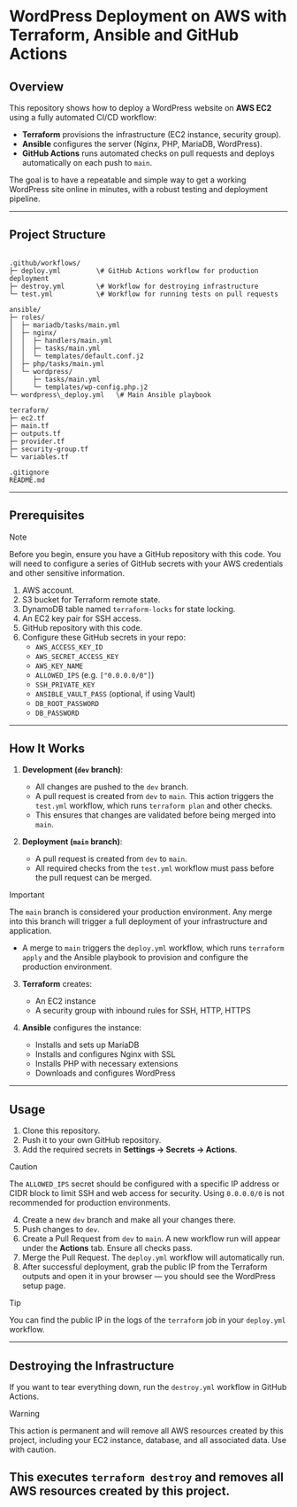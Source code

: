 # WordPress Deployment on AWS with Terraform, Ansible and GitHub Actions

## Overview

This repository shows how to deploy a WordPress website on **AWS EC2** using a fully automated CI/CD workflow:
- **Terraform** provisions the infrastructure (EC2 instance, security group).
- **Ansible** configures the server (Nginx, PHP, MariaDB, WordPress).
- **GitHub Actions** runs automated checks on pull requests and deploys automatically on each push to `main`.

The goal is to have a repeatable and simple way to get a working WordPress site online in minutes, with a robust testing and deployment pipeline.

---

## Project Structure

```

.github/workflows/
├─ deploy.yml         \# GitHub Actions workflow for production deployment
├─ destroy.yml        \# Workflow for destroying infrastructure
└─ test.yml           \# Workflow for running tests on pull requests

ansible/
├─ roles/
│  ├─ mariadb/tasks/main.yml
│  ├─ nginx/
│  │  ├─ handlers/main.yml
│  │  ├─ tasks/main.yml
│  │  └─ templates/default.conf.j2
│  ├─ php/tasks/main.yml
│  └─ wordpress/
│     ├─ tasks/main.yml
│     └─ templates/wp-config.php.j2
└─ wordpress\_deploy.yml   \# Main Ansible playbook

terraform/
├─ ec2.tf
├─ main.tf
├─ outputs.tf
├─ provider.tf
├─ security-group.tf
└─ variables.tf

.gitignore
README.md

```

---

## Prerequisites

> [!NOTE] 
> Before you begin, ensure you have a GitHub repository with this code. You will need to configure a series of GitHub secrets with your AWS credentials and other sensitive information.

1. AWS account.
2. S3 bucket for Terraform remote state.
3. DynamoDB table named `terraform-locks` for state locking.
4. An EC2 key pair for SSH access.
5. GitHub repository with this code.
6. Configure these GitHub secrets in your repo:
   - `AWS_ACCESS_KEY_ID`
   - `AWS_SECRET_ACCESS_KEY`
   - `AWS_KEY_NAME`
   - `ALLOWED_IPS` (e.g. `["0.0.0.0/0"]`)
   - `SSH_PRIVATE_KEY`
   - `ANSIBLE_VAULT_PASS` (optional, if using Vault)
   - `DB_ROOT_PASSWORD`
   - `DB_PASSWORD`

---

## How It Works

1. **Development (`dev` branch)**:
   * All changes are pushed to the `dev` branch.
   * A pull request is created from `dev` to `main`. This action triggers the `test.yml` workflow, which runs `terraform plan` and other checks.
   * This ensures that changes are validated before being merged into `main`.

2. **Deployment (`main` branch)**:
   * A pull request is created from `dev` to `main`.
   * All required checks from the `test.yml` workflow must pass before the pull request can be merged.

> [!IMPORTANT]
> The `main` branch is considered your production environment. Any merge into this branch will trigger a full deployment of your infrastructure and application.

   * A merge to `main` triggers the `deploy.yml` workflow, which runs `terraform apply` and the Ansible playbook to provision and configure the production environment.

3. **Terraform** creates:
   - An EC2 instance
   - A security group with inbound rules for SSH, HTTP, HTTPS

4. **Ansible** configures the instance:
   - Installs and sets up MariaDB
   - Installs and configures Nginx with SSL
   - Installs PHP with necessary extensions
   - Downloads and configures WordPress

---

## Usage

1. Clone this repository.
2. Push it to your own GitHub repository.
3. Add the required secrets in **Settings → Secrets → Actions**.

> [!CAUTION]
> The `ALLOWED_IPS` secret should be configured with a specific IP address or CIDR block to limit SSH and web access for security. Using `0.0.0.0/0` is not recommended for production environments.

4. Create a new `dev` branch and make all your changes there.
5. Push changes to `dev`.
6. Create a Pull Request from `dev` to `main`. A new workflow run will appear under the **Actions** tab. Ensure all checks pass.
7. Merge the Pull Request. The `deploy.yml` workflow will automatically run.
8. After successful deployment, grab the public IP from the Terraform outputs and open it in your browser — you should see the WordPress setup page.

> [!TIP]
> You can find the public IP in the logs of the `terraform` job in your `deploy.yml` workflow.

---

## Destroying the Infrastructure

If you want to tear everything down, run the `destroy.yml` workflow in GitHub Actions.

> [!WARNING]
> This action is permanent and will remove all AWS resources created by this project, including your EC2 instance, database, and all associated data. Use with caution.

This executes `terraform destroy` and removes all AWS resources created by this project.
---